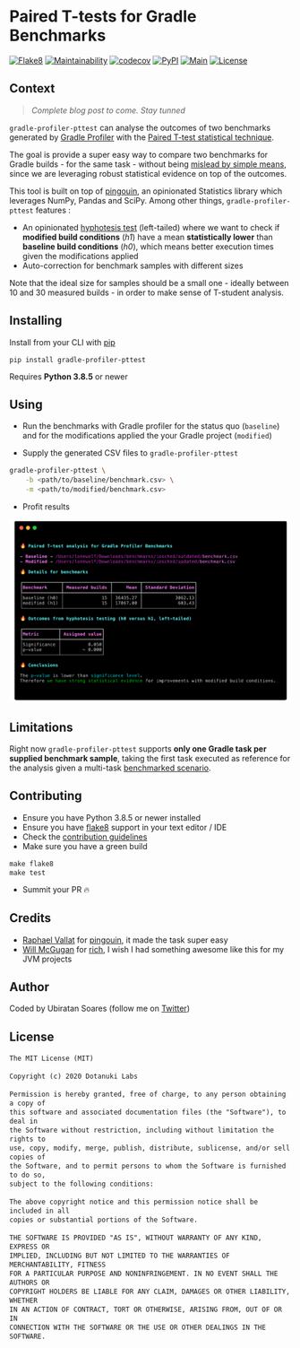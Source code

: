 # Paired T-tests for Gradle Benchmarks

[![Flake8](https://img.shields.io/badge/codestyle-flake8-yellow)](https://flake8.pycqa.org/en/latest/)
[![Maintainability](https://api.codeclimate.com/v1/badges/a9fe25bd995710be45d2/maintainability)](https://codeclimate.com/github/dotanuki-labs/gradle-profiler-pttest/maintainability)
[![codecov](https://codecov.io/gh/dotanuki-labs/gradle-profiler-pttest/branch/master/graph/badge.svg)](https://codecov.io/gh/dotanuki-labs/gradle-profiler-pttest)
[![PyPI](https://img.shields.io/pypi/v/gradle-profiler-pttest)](https://pypi.org/project/gradle-profiler-pttest/)
[![Main](https://github.com/dotanuki-labs/gradle-profiler-pttest/workflows/Main/badge.svg)](https://github.com/dotanuki-labs/gradle-profiler-pttest/actions?query=workflow%3AMain)
[![License](https://img.shields.io/github/license/dotanuki-labs/gradle-profiler-pttest)](https://choosealicense.com/licenses/mit)

## Context

> _Complete blog post to come. Stay tunned_

`gradle-profiler-pttest` can analyse the outcomes of two benchmarks generated by [Gradle Profiler](https://github.com/gradle/gradle-profiler) with the [Paired T-test statistical technique](https://en.wikipedia.org/wiki/Student%27s_t-test).

The goal is provide a super easy way to compare two benchmarks for Gradle builds - for the same task - without being [mislead by simple means](https://thinkingneuron.com/statistics-data-science-why-mean-misleading/), since we are leveraging robust statistical evidence on top of the outcomes.

This tool is built on top of [pingouin](https://pingouin-stats.org/), an opinionated Statistics library which leverages NumPy, Pandas and SciPy. Among other things, `gradle-profiler-pttest` features :

- An opinionated [hyphotesis test](https://en.wikipedia.org/wiki/Statistical_hypothesis_testing) (left-tailed) where we want to check if **modified build conditions** (_h1_) have a mean **statistically lower** than **baseline build conditions** (_h0_), which means better execution times given the modifications applied
- Auto-correction for benchmark samples with different sizes

Note that the ideal size for samples should be a small one - ideally between 10 and 30 measured builds - in order to make sense of T-student analysis.

## Installing

Install from your CLI with [pip](https://pypi.org/project/pip/)


```shell
pip install gradle-profiler-pttest
```

Requires **Python 3.8.5** or newer

## Using

- Run the benchmarks with Gradle profiler for the status quo (`baseline`) and for the modifications applied the your Gradle project (`modified`)

- Supply the generated CSV files to `gradle-profiler-pttest`

```bash
gradle-profiler-pttest \
	-b <path/to/baseline/benchmark.csv> \
	-m <path/to/modified/benchmark.csv>
```

- Profit results

![](.github/assets/showcase.png)

## Limitations

Right now `gradle-profiler-pttest` supports **only one Gradle task per supplied benchmark sample**, taking the first task executed as reference for the analysis given a multi-task [benchmarked scenario](https://github.com/gradle/gradle-profiler#advanced-profiling-scenarios). 

## Contributing

- Ensure you have Python 3.8.5 or newer installed
- Ensure you have [flake8](https://pypi.org/project/flake8/) support in your text editor / IDE
- Check the [contribution guidelines](./CONTRIBUTING.md)
- Make sure you have a green build

```
make flake8
make test
```
- Summit your PR 🔥


## Credits

- [Raphael Vallat](https://github.com/raphaelvallat) for [pingouin](https://github.com/raphaelvallat/pingouin/), it made the task super easy
- [Will McGugan](https://github.com/willmcgugan) for [rich](https://github.com/willmcgugan/rich), I wish I had something awesome like this for my JVM projects

## Author

Coded by Ubiratan Soares (follow me on [Twitter](https://twitter.com/ubiratanfsoares))

## License

```
The MIT License (MIT)

Copyright (c) 2020 Dotanuki Labs

Permission is hereby granted, free of charge, to any person obtaining a copy of
this software and associated documentation files (the "Software"), to deal in
the Software without restriction, including without limitation the rights to
use, copy, modify, merge, publish, distribute, sublicense, and/or sell copies of
the Software, and to permit persons to whom the Software is furnished to do so,
subject to the following conditions:

The above copyright notice and this permission notice shall be included in all
copies or substantial portions of the Software.

THE SOFTWARE IS PROVIDED "AS IS", WITHOUT WARRANTY OF ANY KIND, EXPRESS OR
IMPLIED, INCLUDING BUT NOT LIMITED TO THE WARRANTIES OF MERCHANTABILITY, FITNESS
FOR A PARTICULAR PURPOSE AND NONINFRINGEMENT. IN NO EVENT SHALL THE AUTHORS OR
COPYRIGHT HOLDERS BE LIABLE FOR ANY CLAIM, DAMAGES OR OTHER LIABILITY, WHETHER
IN AN ACTION OF CONTRACT, TORT OR OTHERWISE, ARISING FROM, OUT OF OR IN
CONNECTION WITH THE SOFTWARE OR THE USE OR OTHER DEALINGS IN THE SOFTWARE.
```
